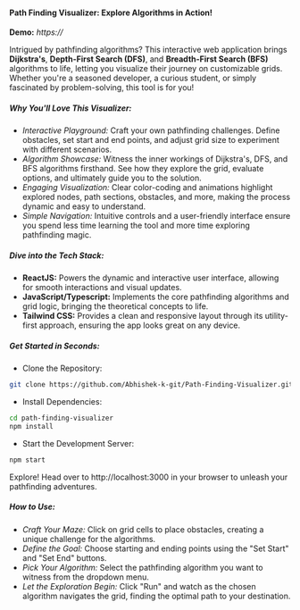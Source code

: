 #### Path Finding Visualizer: Explore Algorithms in Action!

**Demo:** _https://<your-project-live-demo-url>_

Intrigued by pathfinding algorithms? This interactive web application brings **Dijkstra's**, **Depth-First Search (DFS)**, and **Breadth-First Search (BFS)** algorithms to life, letting you visualize their journey on customizable grids. Whether you're a seasoned developer, a curious student, or simply fascinated by problem-solving, this tool is for you!

##### Why You'll Love This Visualizer:

- _Interactive Playground:_ Craft your own pathfinding challenges. Define obstacles, set start and end points, and adjust grid size to experiment with different scenarios.
- _Algorithm Showcase:_ Witness the inner workings of Dijkstra's, DFS, and BFS algorithms firsthand. See how they explore the grid, evaluate options, and ultimately guide you to the solution.
- _Engaging Visualization:_ Clear color-coding and animations highlight explored nodes, path sections, obstacles, and more, making the process dynamic and easy to understand.
- _Simple Navigation:_ Intuitive controls and a user-friendly interface ensure you spend less time learning the tool and more time exploring pathfinding magic.

##### Dive into the Tech Stack:

- **ReactJS:** Powers the dynamic and interactive user interface, allowing for smooth interactions and visual updates.
- **JavaScript/Typescript:** Implements the core pathfinding algorithms and grid logic, bringing the theoretical concepts to life.
- **Tailwind CSS:** Provides a clean and responsive layout through its utility-first approach, ensuring the app looks great on any device.

##### Get Started in Seconds:

- Clone the Repository:

```Bash
git clone https://github.com/Abhishek-k-git/Path-Finding-Visualizer.git
```

- Install Dependencies:

```Bash
cd path-finding-visualizer
npm install
```

- Start the Development Server:

```Bash
npm start
```

Explore! Head over to http://localhost:3000 in your browser to unleash your pathfinding adventures.

##### How to Use:

- _Craft Your Maze:_ Click on grid cells to place obstacles, creating a unique challenge for the algorithms.
- _Define the Goal:_ Choose starting and ending points using the "Set Start" and "Set End" buttons.
- _Pick Your Algorithm:_ Select the pathfinding algorithm you want to witness from the dropdown menu.
- _Let the Exploration Begin:_ Click "Run" and watch as the chosen algorithm navigates the grid, finding the optimal path to your destination.

